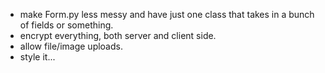 - make Form.py less messy and have just one class that takes in a bunch of fields or something.
- encrypt everything, both server and client side.
- allow file/image uploads.
- style it...